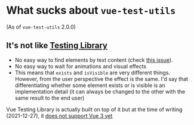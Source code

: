 # What sucks about `vue-test-utils`
(As of `vue-test-utils` 2.0.0)

## It's not like [Testing Library](https://testing-library.com/)
* No easy way to find elements by text content (check [this issue](https://github.com/vuejs/vue-test-utils/issues/960)).
* No easy way to wait for animations and visual effects
* This means that `exists` and `isVisible` are very different things. However, from the user perspective the effect is the same. I'd say that differentiating whether some element exists or is visible is an implementation detail (it can always be changed to the other with the same result to the end user)

Vue Testing Library is actually built on top of it but at the time of writing (2021-12-27), it [does not support Vue 3 yet](https://github.com/testing-library/vue-testing-library/issues/176)
